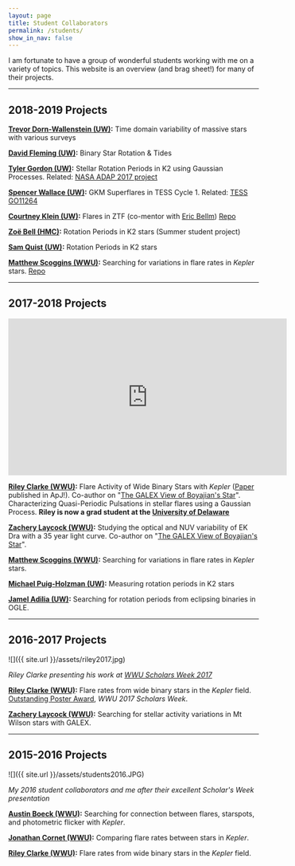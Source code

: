```yaml
---
layout: page
title: Student Collaborators
permalink: /students/
show_in_nav: false
---
```


<!-- # Student Collaborators -->

I am fortunate to have a group of wonderful students working with me on a variety of topics.
This website is an overview (and brag sheet!) for many of their projects.

<hr>

## 2018-2019 Projects

**[Trevor Dorn-Wallenstein (UW)](https://tzdwi.github.io):** Time domain variability of massive stars with various surveys


**[David Fleming (UW)](https://depts.washington.edu/astron/profile/fleming-david/):** Binary Star Rotation & Tides

**[Tyler Gordon (UW)](http://www.tagordon.com):** Stellar Rotation Periods in K2 using Gaussian Processes. Related: [NASA ADAP 2017 project](https://nspires.nasaprs.com/external/viewrepositorydocument/cmdocumentid=600188/solicitationId=%7B9B644CB9-C0A8-8F23-DE92-FA3837D2F0BD%7D/viewSolicitationDocument=1/ADAP17%20Approved%20Abstracts.pdf)

**[Spencer Wallace (UW)](http://depts.washington.edu/astron/profile/wallace-spencer/):** GKM Superflares in TESS Cycle 1. Related: [TESS GO11264](https://heasarc.gsfc.nasa.gov/docs/tess/data/approved-programs/G011264.txt)




**[Courtney Klein (UW)](https://github.com/courtk32):** Flares in ZTF (co-mentor with [Eric Bellm](http://faculty.washington.edu/ecbellm/)) [Repo](https://github.com/courtk32/stellar_flares)

**[Zoë Bell (HMC)](https://github.com/ZoeHMC):** Rotation Periods in K2 stars (Summer student project)

**[Sam Quist (UW)](https://github.com/squisty):** Rotation Periods in K2 stars

**[Matthew Scoggins (WWU)](https://github.com/mscoggs):** Searching for variations in flare rates in *Kepler* stars. [Repo](https://github.com/mscoggs/flare_cycles)


<hr>

## 2017-2018 Projects


<iframe width="560" height="315" src="https://www.youtube.com/embed/RGLO1Yo3UQs?rel=0" frameborder="0" gesture="media" allow="encrypted-media" allowfullscreen></iframe>


**[Riley Clarke (WWU)](https://github.com/RileyWClarke):** Flare Activity of Wide Binary Stars with *Kepler* ([Paper](https://arxiv.org/abs/1712.04570) published in ApJ!). Co-author on "[The GALEX View of Boyajian's Star](https://arxiv.org/abs/1712.04948)". Characterizing Quasi-Periodic Pulsations in stellar flares using a Gaussian Process. **Riley is now a grad student at the [University of Delaware](http://web.physics.udel.edu/about/directory/graduate-student/riley-clarke)**

**[Zachery Laycock (WWU)](https://github.com/ZacheryLaycock):** Studying the optical and NUV variability of EK Dra with a 35 year light curve. Co-author on "[The GALEX View of Boyajian's Star](https://arxiv.org/abs/1712.04948)".

**[Matthew Scoggins (WWU)](https://github.com/mscoggs):** Searching for variations in flare rates in *Kepler* stars.

**[Michael Puig-Holzman (UW)](https://github.com/mpuighol/k2rotation):** Measuring rotation periods in K2 stars

**[Jamel Adilia (UW)](https://github.com/jadilia):** Searching for rotation periods from eclipsing binaries in OGLE.

<hr>

## 2016-2017 Projects

![]({{ site.url }}/assets/riley2017.jpg)

*Riley Clarke presenting his work at [WWU Scholars Week 2017](http://www.wwu.edu/scholars/poster.shtml)*

**[Riley Clarke (WWU)](https://github.com/RileyWClarke):** Flare rates from wide binary stars in the *Kepler* field. [Outstanding Poster Award](http://www.wwu.edu/scholars/awards2017.pdf), *WWU 2017 Scholars Week*.

**[Zachery Laycock (WWU)](https://github.com/ZacheryLaycock):** Searching for stellar activity variations in Mt Wilson stars with GALEX.


<hr>

## 2015-2016 Projects

![]({{ site.url }}/assets/students2016.JPG)

*My 2016 student collaborators and me after their excellent Scholar's Week presentation*

**[Austin Boeck (WWU)](https://github.com/austin-boeck):** Searching for connection between flares, starspots, and photometric flicker with *Kepler*.

**[Jonathan Cornet (WWU)](https://github.com/cornetj2):** Comparing flare rates between stars in *Kepler*.

**[Riley Clarke (WWU)](https://github.com/RileyWClarke):** Flare rates from wide binary stars in the *Kepler* field.
